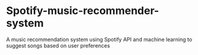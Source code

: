 # Spotify-music-recommender-system
A music recommendation system using Spotify API and machine learning to suggest songs based on user preferences
